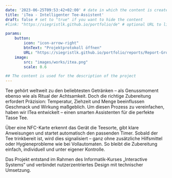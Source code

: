 ```yaml
---
date: '2023-06-25T09:53:42+02:00' # date in which the content is created - defaults to "today"
title: 'iTea - Intelligenter Tee-Assistent'
draft: false # set to "true" if you want to hide the content 
#link: "https://siegristlk.github.io/portfolio/de" # optional URL to link the logo to

params:
    button:
        icon: "icon-arrow-right"
        btnText: "Projektprotokoll öffnen"
        URL: "https://siegristlk.github.io/portfolio/reports/Report-Group8-ITea.pdf"
    image:
        src: "images/works/itea.png"
        scale: 0.6

## The content is used for the description of the project
---
```

Tee gehört weltweit zu den beliebtesten Getränken – als Genussmoment ebenso wie als Ritual der Achtsamkeit. Doch die richtige Zubereitung erfordert Präzision: Temperatur, Ziehzeit und Menge beeinflussen Geschmack und Wirkung maßgeblich. Um diesen Prozess zu vereinfachen, haben wir ITea entwickelt – einen smarten Assistenten für die perfekte Tasse Tee.

Über eine NFC-Karte erkennt das Gerät die Teesorte, gibt klare Anweisungen und startet automatisch den passenden Timer. Sobald der Tee trinkbereit ist, wird dies signalisiert – ganz ohne zusätzliche Hilfsmittel oder Hygieneprobleme wie bei Vollautomaten. So bleibt die Zubereitung einfach, individuell und unter eigener Kontrolle.

Das Projekt entstand im Rahmen des Informatik-Kurses „Interactive Systems“ und verbindet nutzerzentriertes Design mit technischer Umsetzung.